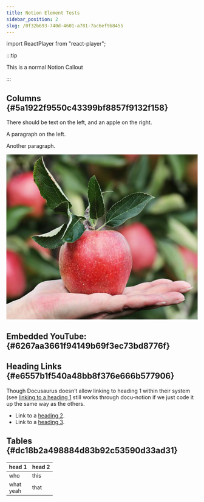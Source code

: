 ```yaml
---
title: Notion Element Tests
sidebar_position: 2
slug: /0f32b693-740d-4601-a781-7ac6ef9b8455
---
```


import ReactPlayer from "react-player";

:::tip

This is a normal Notion Callout

:::




## Columns {#5a1922f9550c43399bf8857f9132f158}


There should be text on the left, and an apple on the right.


<div class='notion-row'>
<div class='notion-column' style={{width: 'calc((100% - (min(32px, 4vw) * 1)) * 0.375)'}}>

A paragraph on the left.

Another paragraph.

</div><div className='notion-spacer' />

<div class='notion-column' style={{width: 'calc((100% - (min(32px, 4vw) * 1)) * 0.625)'}}>

![](./1528015832.png)



</div><div className='notion-spacer' />
</div>


## Embedded YouTube: {#6267aa3661f94149b69f3ec73bd8776f}


<ReactPlayer controls url="https://www.youtube.com/watch?v=VjINuQX4hbM" />


## Heading Links {#e6557b1f540a48bb8f376e666b577906}


Though Docusaurus doesn’t allow linking to heading 1 within their system (see [linking to a heading 1](/oranges) still works through docu-notion if we just code it up the same way as the others.

- Link to a [heading 2](/oranges).
- Link to a [heading 3](/oranges).

## Tables {#dc18b2a498884d83b92c53590d33ad31}


| head 1        | head 2 |
| ------------- | ------ |
| who           | this   |
| what<br/>yeah | that   |

